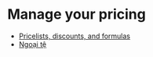 # Manage your pricing

* [Pricelists, discounts, and formulas](prices/pricing.md)
* [Ngoại tệ](prices/currencies.md)

